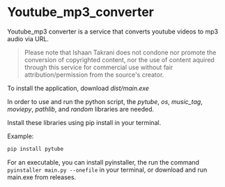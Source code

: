 # Youtube_mp3_converter

Youtube_mp3 converter is a service that converts youtube videos to mp3 audio via URL.
>Please note that Ishaan Takrani does not condone nor promote the 
>conversion of copyrighted content, nor the use of content aquired through this service for
>commercial use without fair attribution/permission from the source's creator.

To install the application, download *dist/main.exe*

In order to use and run the python script, the _pytube_, _os_, _music_tag_, _moviepy_, _pathlib_, and _random_ libraries are needed.

Install these libraries using pip install in your terminal.

Example: 
```python
pip install pytube
```

For an executable, you can install pyinstaller, the run the command ```pyinstaller main.py --onefile``` in your terminal, or download and run main.exe from releases.

